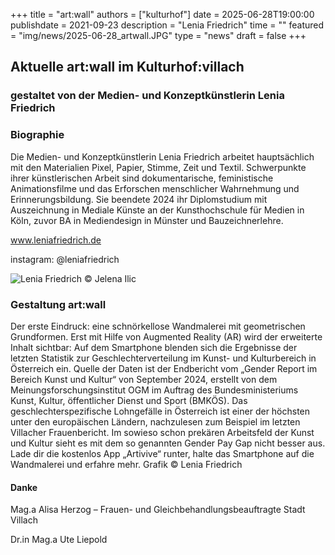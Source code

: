 +++ 
title = "art:wall" 
authors = ["kulturhof"]
date = 2025-06-28T19:00:00 
publishdate = 2021-09-23 
description = "Lenia Friedrich" 
time = "" 
featured = "img/news/2025-06-28_artwall.JPG" 
type = "news"
draft = false
+++

## Aktuelle art:wall im Kulturhof:villach
### gestaltet von der Medien- und Konzeptkünstlerin Lenia Friedrich


### Biographie
Die Medien- und Konzeptkünstlerin Lenia Friedrich arbeitet hauptsächlich mit den
Materialien Pixel, Papier, Stimme, Zeit und Textil. Schwerpunkte ihrer künstlerischen
Arbeit sind dokumentarische, feministische Animationsfilme und das Erforschen
menschlicher Wahrnehmung und Erinnerungsbildung.  Sie beendete 2024 ihr Diplomstudium
mit Auszeichnung in Mediale Künste an der Kunsthochschule für Medien in Köln, zuvor BA in Mediendesign in Münster und Bauzeichnerlehre.

www.leniafriedrich.de

instagram: @leniafriedrich

![Lenia Friedrich](/img/events/2025-06-28_LeniaFriedrich_c_JelenaIlic.jpg)
© Jelena Ilic

### Gestaltung art:wall
Der erste Eindruck: eine schnörkellose Wandmalerei mit geometrischen Grundformen. Erst mit Hilfe von Augmented Reality (AR) wird der erweiterte Inhalt sichtbar: Auf dem Smartphone blenden sich die Ergebnisse der letzten Statistik zur Geschlechterverteilung im Kunst- und Kulturbereich in Österreich ein. Quelle der Daten ist der Endbericht vom „Gender Report im Bereich Kunst und Kultur“ von September 2024, erstellt von dem Meinungsforschungsinstitut OGM im Auftrag des Bundesministeriums Kunst, Kultur, öffentlicher Dienst und Sport (BMKÖS).
Das geschlechterspezifische Lohngefälle in Österreich ist einer der höchsten unter den europäischen Ländern, nachzulesen zum Beispiel im letzten Villacher Frauenbericht. Im sowieso schon prekären Arbeitsfeld der Kunst und Kultur sieht es mit dem so genannten Gender Pay Gap nicht besser aus. 
Lade dir die kostenlos App „Artivive“ runter, halte das Smartphone auf die Wandmalerei und erfahre mehr.
Grafik © Lenia Friedrich

#### Danke

Mag.a   Alisa Herzog – Frauen- und Gleichbehandlungsbeauftragte Stadt Villach

Dr.in Mag.a  Ute Liepold
